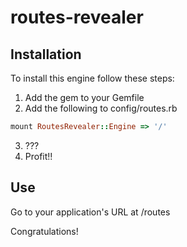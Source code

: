 # routes-revealer

## Installation
To install this engine follow these steps:
1. Add the gem to your Gemfile
2. Add the following to config/routes.rb
```ruby
mount RoutesRevealer::Engine => '/'
```
3. ???
4. Profit!!

## Use
Go to your application's URL at /routes

Congratulations!
